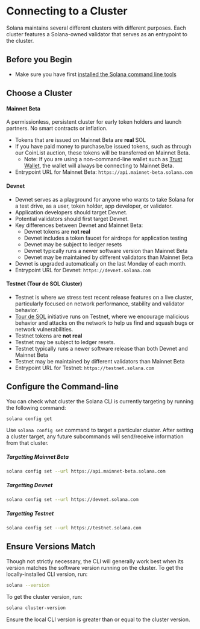 # Connecting to a Cluster

Solana maintains several different clusters with different purposes.  Each
cluster features a Solana-owned validator that serves as an entrypoint to the
cluster.

## Before you Begin

 - Make sure you have first
[installed the Solana command line tools](install-solana-cli-tools.md)

## Choose a Cluster

#### Mainnet Beta
A permissionless, persistent cluster for early token holders and launch partners.
No smart contracts or inflation.
 * Tokens that are issued on Mainnet Beta are **real** SOL
 * If you have paid money to purchase/be issued tokens, such as through our
 CoinList auction, these tokens will be transferred on Mainnet Beta.
   * Note: If you are using a non-command-line wallet such as
   [Trust Wallet](../wallet/trust-wallet.md),
   the wallet will always be connecting to Mainnet Beta.
 * Entrypoint URL for Mainnet Beta: `https://api.mainnet-beta.solana.com`

#### Devnet
* Devnet serves as a playground for anyone who wants to take Solana for a
test drive, as a user, token holder, app developer, or validator.
* Application developers should target Devnet.
* Potential validators should first target Devnet.
* Key differences between Devnet and Mainnet Beta:
  * Devnet tokens are **not real**
  * Devnet includes a token faucet for airdrops for application testing
  * Devnet may be subject to ledger resets
  * Devnet typically runs a newer software version than Mainnet Beta
  * Devnet may be maintained by different validators than Mainnet Beta
 * Devnet is upgraded automatically on the last Monday of each month.
 * Entrypoint URL for Devnet: `https://devnet.solana.com`

#### Testnet (Tour de SOL Cluster)
* Testnet is where we stress test recent release features on a live
cluster, particularly focused on network performance, stability and validator
behavior.
* [Tour de SOL](../tour-de-sol/README.md) initiative runs on Testnet, where we
encourage malicious behavior and attacks on the network to help us find and
squash bugs or network vulnerabilities.
* Testnet tokens are **not real**
* Testnet may be subject to ledger resets.
* Testnet typically runs a newer software release than both Devnet and
Mainnet Beta
* Testnet may be maintained by different validators than Mainnet Beta
* Entrypoint URL for Testnet: `https://testnet.solana.com`

## Configure the Command-line

You can check what cluster the Solana CLI is currently targeting by
running the following command:

```bash
solana config get
```

Use `solana config set` command to target a particular cluster.  After setting
a cluster target, any future subcommands will send/receive information from that
cluster.

##### Targetting Mainnet Beta
```bash
solana config set --url https://api.mainnet-beta.solana.com
```

##### Targetting Devnet
```bash
solana config set --url https://devnet.solana.com
```

##### Targetting Testnet
```bash
solana config set --url https://testnet.solana.com
```

## Ensure Versions Match

Though not strictly necessary, the CLI will generally work best when its version
matches the software version running on the cluster. To get the locally-installed
CLI version, run:

```bash
solana --version
```

To get the cluster version, run:

```bash
solana cluster-version
```

Ensure the local CLI version is greater than or equal to the cluster version.
